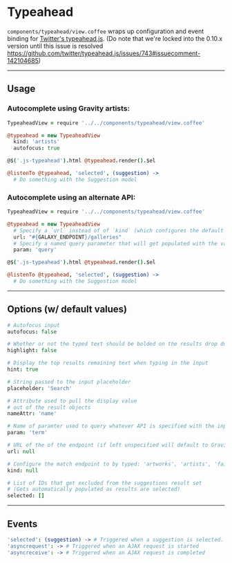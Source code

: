 # Typeahead

`components/typeahead/view.coffee` wraps up configuration and event binding for [Twitter's typeahead.js](https://github.com/twitter/typeahead.js/blob/v0.10.5/doc/jquery_typeahead.md). (Do note that we're locked into the 0.10.x version until this issue is resolved https://github.com/twitter/typeahead.js/issues/743#issuecomment-142104685)

-----

## Usage

### Autocomplete using Gravity artists:

```coffeescript
TypeaheadView = require '../../components/typeahead/view.coffee'

@typeahead = new TypeaheadView
  kind: 'artists'
  autofocus: true

@$('.js-typeahead').html @typeahead.render().$el

@listenTo @typeahead, 'selected', (suggestion) ->
  # Do something with the Suggestion model

```

### Autocomplete using an alternate API:

```coffeescript
TypeaheadView = require '../../components/typeahead/view.coffee'

@typeahead = new TypeaheadView
  # Specify a `url` instead of of `kind` (which configures the default Gravity /match endpoint)
  url: "#{GALAXY_ENDPOINT}/galleries"
  # Specify a named query parameter that will get populated with the value from the input
  param: 'query'

@$('.js-typeahead').html @typeahead.render().$el

@listenTo @typeahead, 'selected', (suggestion) ->
  # Do something with the Suggestion model
```

-----

## Options (w/ default values)

```coffeescript
# Autofocus input
autofocus: false

# Whether or not the typed text should be bolded on the results drop down
highlight: false

# Display the top results remaining text when typing in the input
hint: true

# String passed to the input placeholder
placeholder: 'Search'

# Attribute used to pull the display value
# out of the result objects
nameAttr: 'name'

# Name of paramter used to query whatever API is specified with the input value
param: 'term'

# URL of the of the endpoint (if left unspecified will default to Gravity's /match API)
url: null

# Configure the match endpoint to by typed: 'artworks', 'artists', 'fairs', or 'genes'
kind: null

# List of IDs that get excluded from the suggestions result set
# (Gets automatically populated as results are selected)
selected: []
```

-----

## Events

```coffeescript
'selected': (suggestion) -> # Triggered when a suggestion is selected. Passes the suggestion.
'asyncrequest': -> # Triggered when an AJAX request is started
'asyncreceive': -> # Triggered when an AJAX request is completed
```


